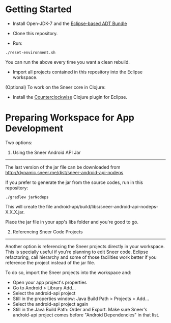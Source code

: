 Getting Started
====

- Install Open-JDK-7 and the [Eclipse-based ADT Bundle](http://developer.android.com/sdk/installing/index.html?pkg=adt)

- Clone this repository.

- Run:
```
./reset-environment.sh
```
You can run the above every time you want a clean rebuild.

- Import all projects contained in this repository into the Eclipse workspace.

(Optional) To work on the Sneer core in Clojure:
- Install the [Counterclockwise](http://code.google.com/p/counterclockwise/) Clojure plugin for Eclipse.


Preparing Workspace for App Development
====

Two options:

1) Using the Sneer Android API Jar
----

The last version of the jar file can be downloaded from http://dynamic.sneer.me/dist/sneer-android-api-nodeps

If you prefer to generate the jar from the source codes, run in this repository:
```
./gradlew jarNodeps
```

This will create the file android-api/build/libs/sneer-android-api-nodeps-X.X.X.jar.

Place the jar file in your app's libs folder and you're good to go.

2) Referencing Sneer Code Projects
----

Another option is referencing the Sneer projects directly in your workspace. This is specially useful if you're planning to edit Sneer code. Eclipse refactoring, call hierarchy and some of those facilities work better if you reference the project instead of the jar file.

To do so, import the Sneer projects into the workspace and:

- Open your app project's properties
- Go to Android > Library Add...
- Select the android-api project
- Still in the properties window: Java Build Path > Projects > Add...
- Select the android-api project again
- Still in the Java Build Path: Order and Export. Make sure Sneer's android-api project comes before "Android Dependencies" in that list.

